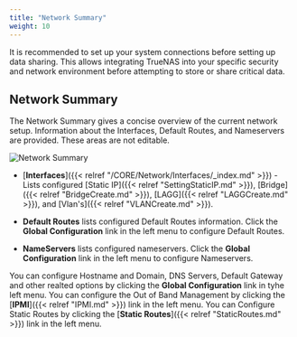 ```yaml
---
title: "Network Summary"
weight: 10
---
```


It is recommended to set up your system connections before setting up data sharing.
This allows integrating TrueNAS into your specific security and network environment before attempting to store or share critical data.

## Network Summary
The Network Summary gives a concise overview of the current network setup. Information about the Interfaces, Default Routes, and Nameservers are provided.
These areas are not editable.

![**Network Summary**](/images/CORE/12.0/NetworkSummary.png "Network Summary")

* [**Interfaces**]({{< relref "/CORE/Network/Interfaces/_index.md" >}}) - Lists configured [Static IP]({{< relref "SettingStaticIP.md" >}}), [Bridge]({{< relref "BridgeCreate.md" >}}), [LAGG]({{< relref "LAGGCreate.md" >}}), and [Vlan's]({{< relref "VLANCreate.md" >}}).

* **Default Routes** lists configured Default Routes information. Click the **Global Configuration** link in the left menu to configure Default Routes.

* **NameServers** lists configured nameservers. Click the **Global Configuration** link in the left menu to configure Nameservers.

You can configure Hostname and Domain, DNS Servers, Default Gateway and other realted options by clicking the **Global Configuration** link in tyhe left menu.
You can configure the Out of Band Management by clicking the [**IPMI**]({{< relref "IPMI.md" >}}) link in the left menu.
You can Configure Static Routes by clicking the [**Static Routes**]({{< relref "StaticRoutes.md" >}}) link in the left menu.
